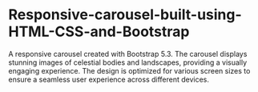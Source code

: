 # Responsive-carousel-built-using-HTML-CSS-and-Bootstrap
A responsive carousel created with Bootstrap 5.3. The carousel  displays stunning images of celestial bodies and landscapes, providing a visually  engaging experience. The design is optimized for various screen sizes to ensure a  seamless user experience across different devices.
